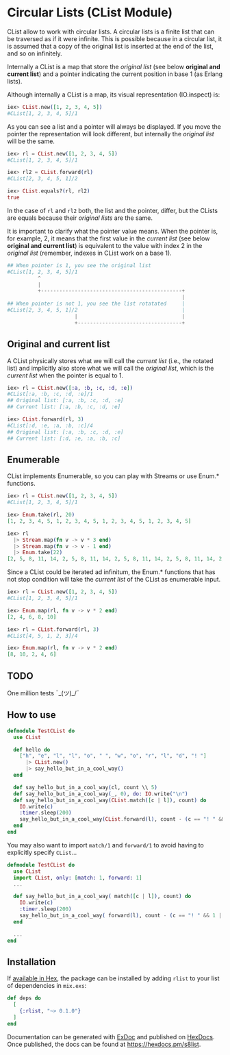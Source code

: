 # Circular Lists (CList Module)

CList allow to work with circular lists. A circular lists is a finite list that can be traversed
as if it were infinite. This is possible because in a circular list, it is assumed that a copy of
the original list is inserted at the end of the list, and so on infinitely.

Internally a CList is a map that store the *original list* (see below **original and current list**) 
and a pointer indicating the current position in base 1 (as Erlang lists).

Although internally a CList is a map, its visual representation (IO.inspect) is:

```elixir
iex> CList.new([1, 2, 3, 4, 5])
#CList[1, 2, 3, 4, 5]/1
```
As you can see a list and a pointer will always be displayed. If you move the pointer the representation
will look different, but internally the *original list* will be the same.

```elixir
iex> rl = CList.new([1, 2, 3, 4, 5])
#CList[1, 2, 3, 4, 5]/1

iex> rl2 = CList.forward(rl)
#CList[2, 3, 4, 5, 1]/2

iex> CList.equals?(rl, rl2)
true
```
In the case of `rl` and `rl2` both, the list and the pointer, differ, but the CLists are equals 
because their *original lists* are the same.

It is important to clarify what the pointer value means. When the pointer is, for example, 2, it
means that the first value in the *current list* (see below **original and current list**) is 
equivalent to the value with index 2 in the *original list* (remember, indexes in CList work on a 
base 1).

```elixir
## When pointer is 1, you see the original list
#CList[1, 2, 3, 4, 5]/1
          ^
          |
          +----------------------------------------------+
                                                         |
## When pointer is not 1, you see the list rotatated     |
#CList[2, 3, 4, 5, 1]/2                                  |
                      |                                  |
                      +----------------------------------+

```

## Original and current list

A CList physically stores what we will call the *current list* (i.e., the rotated list) and implicitly 
also store what we will call the *original list*, which is the *current list* when the pointer is 
equal to 1.

```elixir 
iex> rl = CList.new([:a, :b, :c, :d, :e])
#CList[:a, :b, :c, :d, :e]/1 
## Original list: [:a, :b, :c, :d, :e]
## Current list: [:a, :b, :c, :d, :e]

iex> CList.forward(rl, 3)
#CList[:d, :e, :a, :b, :c]/4
## Original list: [:a, :b, :c, :d, :e]
## Current list: [:d, :e, :a, :b, :c]

```

## Enumerable

CList implements Enumerable, so you can play with Streams or use Enum.* functions.

```elixir
iex> rl = CList.new([1, 2, 3, 4, 5])
#CList[1, 2, 3, 4, 5]/1

iex> Enum.take(rl, 20)
[1, 2, 3, 4, 5, 1, 2, 3, 4, 5, 1, 2, 3, 4, 5, 1, 2, 3, 4, 5]

iex> rl 
  |> Stream.map(fn v -> v * 3 end) 
  |> Stream.map(fn v -> v - 1 end) 
  |> Enum.take(22)
[2, 5, 8, 11, 14, 2, 5, 8, 11, 14, 2, 5, 8, 11, 14, 2, 5, 8, 11, 14, 2, 5]
```

Since a CList could be iterated ad infinitum, the Enum.* functions that has not stop condition will 
take the *current list* of the CList as enumerable input. 

```elixir
iex> rl = CList.new([1, 2, 3, 4, 5])
#CList[1, 2, 3, 4, 5]/1

iex> Enum.map(rl, fn v -> v * 2 end)
[2, 4, 6, 8, 10]

iex> rl = CList.forward(rl, 3)
#CList[4, 5, 1, 2, 3]/4

iex> Enum.map(rl, fn v -> v * 2 end)
[8, 10, 2, 4, 6]
```

## TODO
                      
One million tests ¯\_(ツ)_/¯ 

## How to use

```elixir
defmodule TestCList do
  use CList

  def hello do
    ["h", "e", "l", "l", "o", " ", "w", "o", "r", "l", "d", "! "]
      |> CList.new()
      |> say_hello_but_in_a_cool_way()
  end

  def say_hello_but_in_a_cool_way(cl, count \\ 5)
  def say_hello_but_in_a_cool_way(_, 0), do: IO.write("\n")
  def say_hello_but_in_a_cool_way(CList.match([c | l]), count) do
    IO.write(c)
    :timer.sleep(200)
    say_hello_but_in_a_cool_way(CList.forward(l), count - (c == "! " && 1 || 0))
  end
end
```

You may also want to import `match/1` and `forward/1` to avoid having to explicitly specify 
`CList`...

```elixir
defmodule TestCList do
  use CList
  import CList, only: [match: 1, forward: 1]
  ...

  def say_hello_but_in_a_cool_way( match([c | l]), count) do
    IO.write(c)
    :timer.sleep(200)
    say_hello_but_in_a_cool_way( forward(l), count - (c == "! " && 1 || 0))
  end

  ...
end
```


## Installation

If [available in Hex](https://hex.pm/docs/publish), the package can be installed
by adding `rlist` to your list of dependencies in `mix.exs`:

```elixir
def deps do
  [
    {:rlist, "~> 0.1.0"}
  ]
end
```

Documentation can be generated with [ExDoc](https://github.com/elixir-lang/ex_doc)
and published on [HexDocs](https://hexdocs.pm). Once published, the docs can
be found at <https://hexdocs.pm/s8list>.

